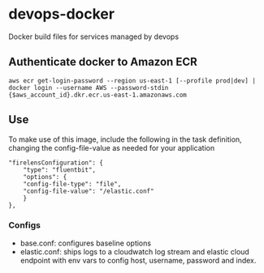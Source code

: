 # devops-docker
 Docker build files for services managed by devops 

## Authenticate docker to Amazon ECR 
`aws ecr get-login-password --region us-east-1 [--profile prod|dev] | docker login --username AWS --password-stdin {$aws_account_id}.dkr.ecr.us-east-1.amazonaws.com` 


## Use
To make use of this image, include the following in the task definition, changing the config-file-value as needed for your application

```
"firelensConfiguration": {
    "type": "fluentbit",
    "options": {
    "config-file-type": "file",
    "config-file-value": "/elastic.conf"
    }
},
```

### Configs

* base.conf: configures baseline options
* elastic.conf: ships logs to a cloudwatch log stream and elastic cloud endpoint with env vars to config host, username, password and index.
